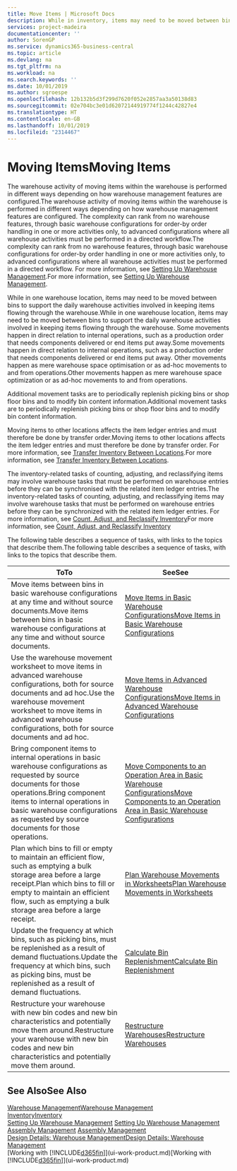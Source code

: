 ```yaml
---
title: Move Items | Microsoft Docs
description: While in inventory, items may need to be moved between bins to support the daily warehouse activities involved in keeping items flowing through the warehouse. Some movements happen in direct relation to internal operations, such as a production order that needs components delivered or end items put away. Other movements happen as mere warehouse space optimisation or as ad-hoc movements to and from operations.
services: project-madeira
documentationcenter: ''
author: SorenGP
ms.service: dynamics365-business-central
ms.topic: article
ms.devlang: na
ms.tgt_pltfrm: na
ms.workload: na
ms.search.keywords: ''
ms.date: 10/01/2019
ms.author: sgroespe
ms.openlocfilehash: 12b132b5d3f299d7620f052e2857aa3a50138d83
ms.sourcegitcommit: 02e704bc3e01d62072144919774f1244c42827e4
ms.translationtype: HT
ms.contentlocale: en-GB
ms.lasthandoff: 10/01/2019
ms.locfileid: "2314467"
---
```

# <a name="moving-items"></a><span data-ttu-id="e193c-105">Moving Items</span><span class="sxs-lookup"><span data-stu-id="e193c-105">Moving Items</span></span>
<span data-ttu-id="e193c-106">The warehouse activity of moving items within the warehouse is performed in different ways depending on how warehouse management features are configured.</span><span class="sxs-lookup"><span data-stu-id="e193c-106">The warehouse activity of moving items within the warehouse is performed in different ways depending on how warehouse management features are configured.</span></span> <span data-ttu-id="e193c-107">The complexity can rank from no warehouse features, through basic warehouse configurations for order-by order handling in one or more activities only, to advanced configurations where all warehouse activities must be performed in a directed workflow.</span><span class="sxs-lookup"><span data-stu-id="e193c-107">The complexity can rank from no warehouse features, through basic warehouse configurations for order-by order handling in one or more activities only, to advanced configurations where all warehouse activities must be performed in a directed workflow.</span></span> <span data-ttu-id="e193c-108">For more information, see [Setting Up Warehouse Management](warehouse-setup-warehouse.md).</span><span class="sxs-lookup"><span data-stu-id="e193c-108">For more information, see [Setting Up Warehouse Management](warehouse-setup-warehouse.md).</span></span>

<span data-ttu-id="e193c-109">While in one warehouse location, items may need to be moved between bins to support the daily warehouse activities involved in keeping items flowing through the warehouse.</span><span class="sxs-lookup"><span data-stu-id="e193c-109">While in one warehouse location, items may need to be moved between bins to support the daily warehouse activities involved in keeping items flowing through the warehouse.</span></span> <span data-ttu-id="e193c-110">Some movements happen in direct relation to internal operations, such as a production order that needs components delivered or end items put away.</span><span class="sxs-lookup"><span data-stu-id="e193c-110">Some movements happen in direct relation to internal operations, such as a production order that needs components delivered or end items put away.</span></span> <span data-ttu-id="e193c-111">Other movements happen as mere warehouse space optimisation or as ad-hoc movements to and from operations.</span><span class="sxs-lookup"><span data-stu-id="e193c-111">Other movements happen as mere warehouse space optimization or as ad-hoc movements to and from operations.</span></span>

<span data-ttu-id="e193c-112">Additional movement tasks are to periodically replenish picking bins or shop floor bins and to modify bin content information.</span><span class="sxs-lookup"><span data-stu-id="e193c-112">Additional movement tasks are to periodically replenish picking bins or shop floor bins and to modify bin content information.</span></span>

<span data-ttu-id="e193c-113">Moving items to other locations affects the item ledger entries and must therefore be done by transfer order.</span><span class="sxs-lookup"><span data-stu-id="e193c-113">Moving items to other locations affects the item ledger entries and must therefore be done by transfer order.</span></span> <span data-ttu-id="e193c-114">For more information, see [Transfer Inventory Between Locations](inventory-how-transfer-between-locations.md).</span><span class="sxs-lookup"><span data-stu-id="e193c-114">For more information, see [Transfer Inventory Between Locations](inventory-how-transfer-between-locations.md).</span></span>  

<span data-ttu-id="e193c-115">The inventory-related tasks of counting, adjusting, and reclassifying items may involve warehouse tasks that must be performed on warehouse entries before they can be synchronised with the related item ledger entries.</span><span class="sxs-lookup"><span data-stu-id="e193c-115">The inventory-related tasks of counting, adjusting, and reclassifying items may involve warehouse tasks that must be performed on warehouse entries before they can be synchronized with the related item ledger entries.</span></span> <span data-ttu-id="e193c-116">For more information, see [Count, Adjust, and Reclassify Inventory](inventory-how-count-adjust-reclassify.md)</span><span class="sxs-lookup"><span data-stu-id="e193c-116">For more information, see [Count, Adjust, and Reclassify Inventory](inventory-how-count-adjust-reclassify.md)</span></span>  

 <span data-ttu-id="e193c-117">The following table describes a sequence of tasks, with links to the topics that describe them.</span><span class="sxs-lookup"><span data-stu-id="e193c-117">The following table describes a sequence of tasks, with links to the topics that describe them.</span></span>   

|<span data-ttu-id="e193c-118">**To**</span><span class="sxs-lookup"><span data-stu-id="e193c-118">**To**</span></span>|<span data-ttu-id="e193c-119">**See**</span><span class="sxs-lookup"><span data-stu-id="e193c-119">**See**</span></span>|  
|------------|-------------|  
|<span data-ttu-id="e193c-120">Move items between bins in basic warehouse configurations at any time and without source documents.</span><span class="sxs-lookup"><span data-stu-id="e193c-120">Move items between bins in basic warehouse configurations at any time and without source documents.</span></span>|[<span data-ttu-id="e193c-121">Move Items in Basic Warehouse Configurations</span><span class="sxs-lookup"><span data-stu-id="e193c-121">Move Items in Basic Warehouse Configurations</span></span>](warehouse-how-to-move-items-ad-hoc-in-basic-warehousing.md)|
|<span data-ttu-id="e193c-122">Use the warehouse movement worksheet to move items in advanced warehouse configurations, both for source documents and ad hoc.</span><span class="sxs-lookup"><span data-stu-id="e193c-122">Use the warehouse movement worksheet to move items in advanced warehouse configurations, both for source documents and ad hoc.</span></span>|[<span data-ttu-id="e193c-123">Move Items in Advanced Warehouse Configurations</span><span class="sxs-lookup"><span data-stu-id="e193c-123">Move Items in Advanced Warehouse Configurations</span></span>](warehouse-how-to-move-items-in-advanced-warehousing.md)|  
|<span data-ttu-id="e193c-124">Bring component items to internal operations in basic warehouse configurations as requested by source documents for those operations.</span><span class="sxs-lookup"><span data-stu-id="e193c-124">Bring component items to internal operations in basic warehouse configurations as requested by source documents for those operations.</span></span>|[<span data-ttu-id="e193c-125">Move Components to an Operation Area in Basic Warehouse Configurations</span><span class="sxs-lookup"><span data-stu-id="e193c-125">Move Components to an Operation Area in Basic Warehouse Configurations</span></span>](warehouse-how-to-move-components-to-an-operation-area-in-basic-warehousing.md)|
|<span data-ttu-id="e193c-126">Plan which bins to fill or empty to maintain an efficient flow, such as emptying a bulk storage area before a large receipt.</span><span class="sxs-lookup"><span data-stu-id="e193c-126">Plan which bins to fill or empty to maintain an efficient flow, such as emptying a bulk storage area before a large receipt.</span></span>|[<span data-ttu-id="e193c-127">Plan Warehouse Movements in Worksheets</span><span class="sxs-lookup"><span data-stu-id="e193c-127">Plan Warehouse Movements in Worksheets</span></span>](warehouse-how-to-plan-warehouse-movements-in-worksheets.md)|
|<span data-ttu-id="e193c-128">Update the frequency at which bins, such as picking bins, must be replenished as a result of demand fluctuations.</span><span class="sxs-lookup"><span data-stu-id="e193c-128">Update the frequency at which bins, such as picking bins, must be replenished as a result of demand fluctuations.</span></span>|[<span data-ttu-id="e193c-129">Calculate Bin Replenishment</span><span class="sxs-lookup"><span data-stu-id="e193c-129">Calculate Bin Replenishment</span></span>](warehouse-how-to-calculate-bin-replenishment.md)|
|<span data-ttu-id="e193c-130">Restructure your warehouse with new bin codes and new bin characteristics and potentially move them around.</span><span class="sxs-lookup"><span data-stu-id="e193c-130">Restructure your warehouse with new bin codes and new bin characteristics and potentially move them around.</span></span>|[<span data-ttu-id="e193c-131">Restructure Warehouses</span><span class="sxs-lookup"><span data-stu-id="e193c-131">Restructure Warehouses</span></span>](warehouse-how-to-restructure-warehouses.md)|  

## <a name="see-also"></a><span data-ttu-id="e193c-132">See Also</span><span class="sxs-lookup"><span data-stu-id="e193c-132">See Also</span></span>  
[<span data-ttu-id="e193c-133">Warehouse Management</span><span class="sxs-lookup"><span data-stu-id="e193c-133">Warehouse Management</span></span>](warehouse-manage-warehouse.md)  
[<span data-ttu-id="e193c-134">Inventory</span><span class="sxs-lookup"><span data-stu-id="e193c-134">Inventory</span></span>](inventory-manage-inventory.md)  
<span data-ttu-id="e193c-135">[Setting Up Warehouse Management](warehouse-setup-warehouse.md)   </span><span class="sxs-lookup"><span data-stu-id="e193c-135">[Setting Up Warehouse Management](warehouse-setup-warehouse.md)   </span></span>  
<span data-ttu-id="e193c-136">[Assembly Management](assembly-assemble-items.md)  </span><span class="sxs-lookup"><span data-stu-id="e193c-136">[Assembly Management](assembly-assemble-items.md)  </span></span>  
[<span data-ttu-id="e193c-137">Design Details: Warehouse Management</span><span class="sxs-lookup"><span data-stu-id="e193c-137">Design Details: Warehouse Management</span></span>](design-details-warehouse-management.md)  
<span data-ttu-id="e193c-138">[Working with [!INCLUDE[d365fin](includes/d365fin_md.md)]](ui-work-product.md)</span><span class="sxs-lookup"><span data-stu-id="e193c-138">[Working with [!INCLUDE[d365fin](includes/d365fin_md.md)]](ui-work-product.md)</span></span>
